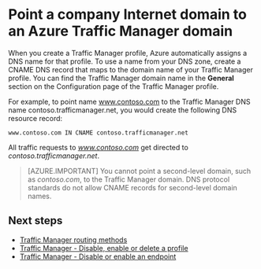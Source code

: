 <properties
    pageTitle="Point a company Internet domain to a Traffic Manager domain name | Microsoft Azure"
    description="This article will help you point your company domain name to a Traffic Manager domain name."
    services="traffic-manager"
    documentationCenter=""
    authors="sdwheeler"
    manager="carmonm"
    editor=""
/>
<tags
    ms.service="traffic-manager"
    ms.devlang="na"
    ms.topic="get-started-article"
    ms.tgt_pltfrm="na"
    ms.workload="infrastructure-services"
    ms.date="10/11/2016"
    ms.author="sewhee"
/>

# Point a company Internet domain to an Azure Traffic Manager domain

When you create a Traffic Manager profile, Azure automatically assigns a DNS name for that profile. To use a name from your DNS zone, create a CNAME DNS record that maps to the domain name of your Traffic Manager profile. You can find the Traffic Manager domain name in the **General** section on the Configuration page of the Traffic Manager profile.

For example, to point name www.contoso.com to the Traffic Manager DNS name contoso.trafficmanager.net, you would create the following DNS resource record:

    www.contoso.com IN CNAME contoso.trafficmanager.net

All traffic requests to *www.contoso.com* get directed to *contoso.trafficmanager.net*.

>[AZURE.IMPORTANT] You cannot point a second-level domain, such as *contoso.com*, to the Traffic Manager domain. DNS protocol standards do not allow CNAME records for second-level domain names.

## Next steps

- [Traffic Manager routing methods](traffic-manager-routing-methods.md)
- [Traffic Manager - Disable, enable or delete a profile](disable-enable-or-delete-a-profile.md)
- [Traffic Manager - Disable or enable an endpoint](disable-or-enable-an-endpoint.md)
